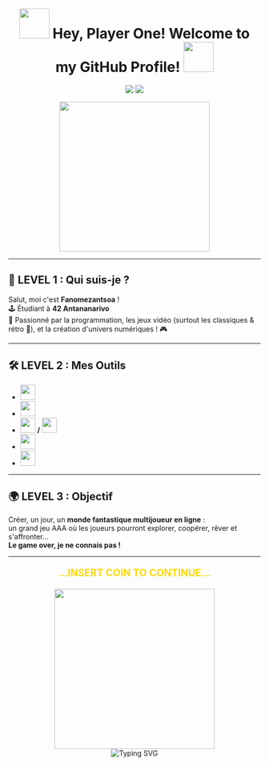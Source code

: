 <!--<h1 align="center">
  <img src="https://media.giphy.com/media/hV2QW5pQj0F7q/giphy.gif" width="40">
  PLAYER ONE: <span style="color:#FFD700;">fanomezantsoa</span>
  <img src="https://media.giphy.com/media/hV2QW5pQj0F7q/giphy.gif" width="40">
</h1>-->
<h1 align="center">
  <img src="https://raw.githubusercontent.com/gauravghongde/pacman-animation/master/pacman.gif" width="60">
  Hey, Player One! Welcome to my GitHub Profile!
  <img src="https://raw.githubusercontent.com/gauravghongde/pacman-animation/master/pacman.gif" width="60">
</h1>

<p align="center">
  <img src="https://img.shields.io/badge/42-Antananarivo-000000?style=for-the-badge&logo=42&logoColor=white" />
  <a href="mailto:r.fanomezantsoa24@gmail.com"><img src="https://img.shields.io/badge/email-r.fanomezantsoa24@gmail.com-yellow?style=for-the-badge&logo=gmail&logoColor=white" /></a>
</p>

<p align="center">
  <img src="https://raw.githubusercontent.com/gauravghongde/pacman-animation/master/pacman.gif" width="300">
</p>

---

## 👾 LEVEL 1 : Qui suis-je ?

Salut, moi c'est **Fanomezantsoa** !  
🕹️ Étudiant à <b>42 Antananarivo</b>  
💾 Passionné par la programmation, les jeux vidéo (surtout les classiques & rétro 👾), et la création d'univers numériques !  🎮

---

## 🛠️ LEVEL 2 : Mes Outils

- <img src="https://cdn.jsdelivr.net/gh/devicons/devicon/icons/c/c-original.svg" width="30"/> 
- <img src="https://cdn.jsdelivr.net/gh/devicons/devicon/icons/cplusplus/cplusplus-original.svg" width="30"/> 
- <img src="https://cdn.jsdelivr.net/gh/devicons/devicon/icons/csharp/csharp-original.svg" width="30"/> **/**  <img src="https://cdn.jsdelivr.net/gh/devicons/devicon/icons/unity/unity-original.svg" width="30"/>
- <img src="https://cdn.jsdelivr.net/gh/devicons/devicon/icons/linux/linux-original.svg" width="30"/> 
- <img src="https://cdn.jsdelivr.net/gh/devicons/devicon/icons/git/git-original.svg" width="30"/>

---

## 🌍 LEVEL 3 : Objectif

Créer, un jour, un **monde fantastique multijoueur en ligne** :  
un grand jeu AAA où les joueurs pourront explorer, coopérer, rêver et s'affronter...  
**Le game over, je ne connais pas !**

---

<p align="center" style="font-weight:bold; font-size:1.4em;">
  <span style="color:#FFD700;">...INSERT COIN TO CONTINUE...</span>
</p>

<p align="center">
  <img src="https://raw.githubusercontent.com/gauravghongde/pacman-animation/master/pacman.gif" width="320"> <br>
  <img src="https://readme-typing-svg.demolab.com?font=Fira+Code&pause=1000&color=FFD700&center=true&vCenter=true&width=435&lines=..............................." alt="Typing SVG" />
</p>
